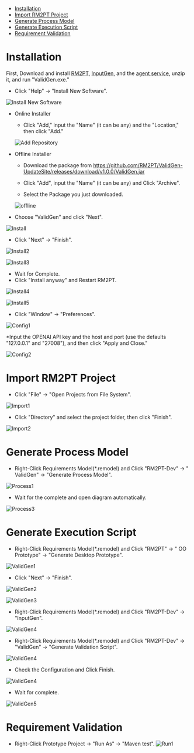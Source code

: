 - [Installation](#installation)
- [Import RM2PT Project](#import-rm2pt-project)
- [Generate Process Model](#generate-process-model)
- [Generate Execution Script](#generate-execution-script)
- [Requirement Validation](#requirement-validation)

# Installation

First, Download and install [RM2PT](https://rm2pt.github.io/), [InputGen](https://rm2pt.github.io/advs/inputgen/), and the [agent service](https://github.com/maple-fans/ValidGen-Release/releases/download/Release/ValidGen_Agent.zip), unzip it, and run "ValidGen.exe."

* Click "Help" -> "Install New Software".

![Install New Software](figure/1.png)

* Online Installer
  * Click "Add," input the "Name" (it can be any) and the "Location," then click "Add."
  
  ![Add Repository](figure/2.png)

* Offline Installer
  * Download the package from https://github.com/RM2PT/ValidGen-UpdateSite/releases/download/v1.0.0/ValidGen.jar

  * Click "Add", input the "Name" (it can be any) and Click "Archive".

  * Select the Package you just downloaded.

   ![offline](figure/8.png)


* Choose "ValidGen" and click "Next".

![Install](figure/3.png)

* Click "Next" -> "Finish".

![Install2](figure/4.png)

![Install3](figure/5.png)

* Wait for Complete.
* Click "Install anyway" and Restart RM2PT.

![Install4](figure/6.png)

![Install5](figure/7.png)

* Click "Window" -> "Preferences".

![Config1](figure/11.png)

*Input the OPENAI API key and the host and port (use the defaults "127.0.0.1" and "27008"), and then click "Apply and Close."

![Config2](figure/12.png)

# Import RM2PT Project

* Click "File" -> "Open Projects from File System".

![Import1](figure/9.png)

* Click "Directory" and select the project folder, then click "Finish".

![Import2](figure/10.png)

# Generate Process Model

* Right-Click Requirements Model(*.remodel) and Click "RM2PT-Dev" -> "
ValidGen" -> "Generate Process Model".

![Process1](figure/13.png)

* Wait for the complete and open diagram automatically.

![Process3](figure/15.png)

# Generate Execution Script

* Right-Click Requirements Model(*.remodel) and Click "RM2PT" -> "
OO Prototype" -> "Generate Desktop Prototype".

![ValidGen1](figure/16.png)

* Click "Next" -> "Finish".

![ValidGen2](figure/17.png)

![ValidGen3](figure/18.png)

* Right-Click Requirements Model(*.remodel) and Click "RM2PT-Dev" -> "InputGen".

![ValidGen4](figure/19.png)

* Right-Click Requirements Model(*.remodel) and Click "RM2PT-Dev" -> "ValidGen" -> "Generate Validation Script".

![ValidGen4](figure/20.png)

* Check the Configuration and Click Finish.

![ValidGen4](figure/21.png)

* Wait for complete.

![ValidGen5](figure/22.png)




# Requirement Validation
* Right-Click Prototype Project -> "Run As" -> "Maven test".
![Run1](figure/23.png)
